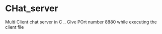 # CHat_server
Multi Client chat server in C .. GIve POrt number 8880 while executing the client file 
